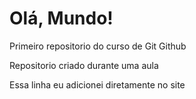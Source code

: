 # Olá, Mundo!
 Primeiro repositorio do curso de Git Github

 Repositorio  criado durante uma aula
 
 Essa linha eu adicionei diretamente no site
